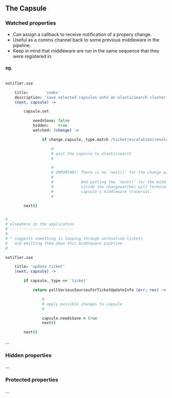The Capsule
-----------

### Watched properties

* Can assign a callback to receive notification of a propery change.
* Useful as a comms channel back to some previous middleware in the pipeline.
* Keep in mind that middleware are run in the same sequence that they were registered in.

#### eg. 


```coffee

notifier.use

    title:       'index'
    description: 'save selected capsules onto an elasticsearch cluster'
    (next, capsule) -> 

        capsule.set

            needsSave: false
            hidden:    true
            watched: (change) -> 

                if change.capsule._type.match /ticket|escalation|resolution/

                    #
                    # post the capsule to elasticsearch
                    #

                    #
                    # IMPORTANT: There is no `next()` for the change watcher
                    # 
                    #            And putting the `next()` for the middleware
                    #            inside the changewatcher will terminate the
                    #            capsule's middleware traversal.
                    #

        next()

```
```coffee

#
# elsewhere in the application
# ----------------------------
# 
# * suggests something is looping through unresolved tickets
#   and emitting them down this middleware pipeline.
# 

notifier.use

    title: 'update ticket'
    (next, capsule) -> 

        if capsule._type == 'ticket'

            return pollVariousSourcesForTicketUpdateInfo (err, res) -> 

                #
                # apply possible changes to capsule
                #

                capsule.needsSave = true
                next()

        next()
```

...

### Hidden properties

...

### Protected properties

...


